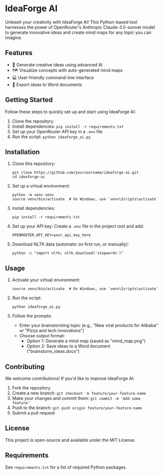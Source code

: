 # IdeaForge AI

Unleash your creativity with IdeaForge AI! This Python-based tool harnesses the power of OpenRouter's Anthropic Claude-3.5-sonnet model to generate innovative ideas and create mind maps for any topic you can imagine.

## Features

- 🧠 Generate creative ideas using advanced AI
- 🗺️ Visualize concepts with auto-generated mind maps
- 💻 User-friendly command-line interface
- 📄 Export ideas to Word documents

## Getting Started

Follow these steps to quickly set up and start using IdeaForge AI:

1. Clone the repository
2. Install dependencies: `pip install -r requirements.txt`
3. Set up your OpenRouter API key in a `.env` file
4. Run the script: `python ideaforge_ai.py`

## Installation

1. Clone this repository:
   ```
   git clone https://github.com/yourusername/ideaforge-ai.git
   cd ideaforge-ai
   ```

2. Set up a virtual environment:
   ```
   python -m venv venv
   source venv/bin/activate  # On Windows, use `venv\Scripts\activate`
   ```

3. Install dependencies:
   ```
   pip install -r requirements.txt
   ```

4. Set up your API key:
   Create a `.env` file in the project root and add:
   ```
   OPENROUTER_API_KEY=your_api_key_here
   ```

5. Download NLTK data (automatic on first run, or manually):
   ```
   python -c "import nltk; nltk.download('stopwords')"
   ```

## Usage

1. Activate your virtual environment:
   ```
   source venv/bin/activate  # On Windows, use `venv\Scripts\activate`
   ```

2. Run the script:
   ```
   python ideaforge_ai.py
   ```

3. Follow the prompts:
   - Enter your brainstorming topic (e.g., "New viral products for Alibaba" or "Pizza and tech innovations")
   - Choose output format:
     - Option 1: Generate a mind map (saved as "mind_map.png")
     - Option 2: Save ideas to a Word document ("brainstorm_ideas.docx")

## Contributing

We welcome contributions! If you'd like to improve IdeaForge AI:

1. Fork the repository
2. Create a new branch: `git checkout -b feature/your-feature-name`
3. Make your changes and commit them: `git commit -m 'Add some feature'`
4. Push to the branch: `git push origin feature/your-feature-name`
5. Submit a pull request

## License

This project is open-source and available under the MIT License.

## Requirements

See `requirements.txt` for a list of required Python packages.
